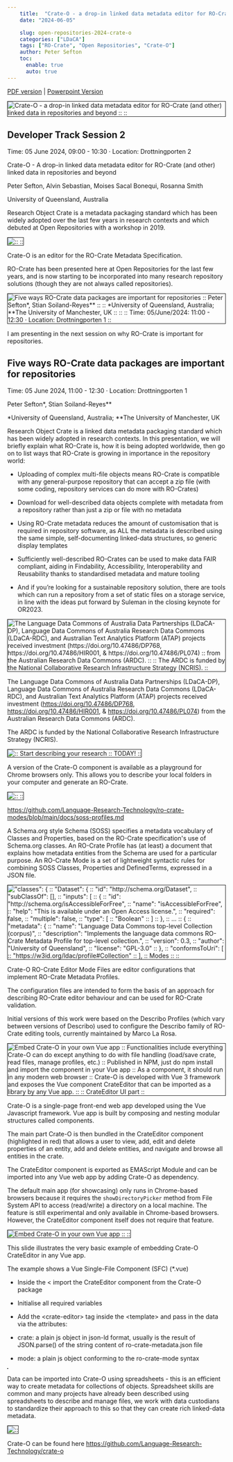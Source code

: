 ```yaml
---
    title:  "Crate-O - a drop-in linked data metadata editor for RO-Crate (and other) linked data in repositories and beyond"
    date: "2024-06-05"

    slug: open-repositories-2024-crate-o
    categories: ["LDaCA"]
    tags: ["RO-Crate", "Open Repositories", "Crate-O"]
    author: Peter Sefton
    toc:
      enable: true
      auto: true
---
```



<a href="2024-OR-Crate-O.pdf">PDF version</a> | <a href="2024-OR-Crate-O.pptx">Powerpoint Version</a>


    

<section  typeof='http://purl.org/ontology/bibo/Slide' class="or_section">
<img src='Slide00.png' alt='Crate-O - a drop-in linked data metadata editor for RO-Crate (and other) linked data in repositories and beyond ::  :: ' title='Slide: 0' border='1' />



# Developer Track Session 2
Time: 05 June 2024, 09:00 - 10:30 · Location: Drottningporten 2

Crate-O - A drop-in linked data metadata editor for RO-Crate (and other) linked data in repositories and beyond

Peter Sefton, Alvin Sebastian, Moises Sacal Bonequi, Rosanna Smith

University of Queensland, Australia

Research Object Crate is a metadata packaging standard which has been widely adopted over the last few years in research contexts and which debuted at Open Repositories with a workshop in 2019.




</section>



<section  typeof='http://purl.org/ontology/bibo/Slide' class="or_section">
<img src='Slide01.png' alt=' ::  :: ' title='Slide: 1' border='1' />



Crate-O is an editor for the RO-Crate Metadata Specification.

RO-Crate has been presented here at Open Repositories for the last few years, and is now starting to be incorporated into many research repository solutions (though they are not always called repositories).





</section>



<section  typeof='http://purl.org/ontology/bibo/Slide' class="or_section">
<img src='Slide02.png' alt='Five ways RO-Crate data packages are important for repositories :: Peter Sefton*, Stian Soiland-Reyes** ::  :: *University of Queensland, Australia; **The University of Manchester, UK ::  ::  :: Time: 05/June/2024: 11:00 - 12:30 · Location: Drottningporten 1 :: ' title='Slide: 2' border='1' />



I am presenting in the next session on why RO-Crate is important for repositories.


# Five ways RO-Crate data packages are important for repositories


Time: 05 June 2024, 11:00 - 12:30 · Location: Drottningporten 1


Peter Sefton*, Stian Soiland-Reyes**

*University of Queensland, Australia; **The University of Manchester, UK

Research Object Crate is a linked data metadata packaging standard which has been widely adopted in research contexts. In this presentation, we will briefly explain what RO-Crate is, how it is being adopted worldwide, then go on to list ways that RO-Crate is growing in importance in the repository world:

- Uploading of complex multi-file objects means RO-Crate is compatible with any general-purpose repository that can accept a zip file (with some coding, repository services can do more with RO-Crates)

- Download for well-described data objects complete with metadata from a repository rather than just a zip or file with no metadata

- Using RO-Crate metadata reduces the amount of customisation that is required in repository software, as ALL the metadata is described using the same simple, self-documenting linked-data structures, so generic display templates

- Sufficiently well-described RO-Crates can be used to make data FAIR compliant, aiding in Findability, Accessibility, Interoperability and Reusability thanks to standardised metadata and mature tooling

- And if you’re looking for a sustainable repository solution, there are tools which can run a repository from a set of static files on a storage service, in line with the ideas put forward by Suleman in the closing keynote for OR2023.







</section>



<section  typeof='http://purl.org/ontology/bibo/Slide' class="or_section">
<img src='Slide03.png' alt='The Language Data Commons of Australia Data Partnerships (LDaCA-DP), Language Data Commons of Australia Research Data Commons (LDaCA-RDC), and Australian Text Analytics Platform (ATAP) projects received investment (https://doi.org/10.47486/DP768, https://doi.org/10.47486/HIR001, &amp; https://doi.org/10.47486/PL074)  :: from the Australian Research Data Commons (ARDC).  ::  :: The ARDC is funded by the National Collaborative Research Infrastructure Strategy (NCRIS). :: ' title='Slide: 3' border='1' />


The Language Data Commons of Australia Data Partnerships (LDaCA-DP), Language Data Commons of Australia Research Data Commons (LDaCA-RDC), and Australian Text Analytics Platform (ATAP) projects received investment (https://doi.org/10.47486/DP768, https://doi.org/10.47486/HIR001, & https://doi.org/10.47486/PL074) 
from the Australian Research Data Commons (ARDC). 

The ARDC is funded by the National Collaborative Research Infrastructure Strategy (NCRIS).





</section>



<section  typeof='http://purl.org/ontology/bibo/Slide' class="or_section">
<img src='Slide04.png' alt=' :: Start describing your research  :: TODAY! :: ' title='Slide: 4' border='1' />



A version of the Crate-O component is available as a playground for Chrome browsers only. This allows you to describe your local folders in your computer and generate an RO-Crate.



</section>



<section  typeof='http://purl.org/ontology/bibo/Slide' class="or_section">
<img src='Slide05.png' alt=' ::  :: ' title='Slide: 5' border='1' />



https://github.com/Language-Research-Technology/ro-crate-modes/blob/main/docs/soss-profiles.md


A Schema.org style Schema (SOSS) specifies a metadata vocabulary of Classes and Properties, based on the RO-Crate specification's use of Schema.org classes.
An RO-Crate Profile has (at least) a document that explains how metadata entities from the Schema are used for a particular purpose.
An RO-Crate Mode is a set of lightweight syntactic rules for combining SOSS Classes, Properties and DefinedTerms, expressed in a JSON file.





</section>



<section  typeof='http://purl.org/ontology/bibo/Slide' class="or_section">
<img src='Slide06.png' alt='&quot;classes&quot;: { ::     &quot;Dataset&quot;: { ::       &quot;id&quot;: &quot;http://schema.org/Dataset&quot;, ::       &quot;subClassOf&quot;: [], ::       &quot;inputs&quot;: [ ::         { ::           &quot;id&quot;: &quot;http://schema.org/isAccessibleForFree&quot;, ::           &quot;name&quot;: &quot;isAccessibleForFree&quot;, ::           &quot;help&quot;: &quot;This is available under an Open Access license.&quot;, ::           &quot;required&quot;: false, ::           &quot;multiple&quot;: false, ::           &quot;type&quot;: [ ::             &quot;Boolean&quot; ::           ] ::         }, ::        … :: { ::   &quot;metadata&quot;: { ::     &quot;name&quot;: &quot;Language Data Commons top-level Collection (corpus)&quot;, ::     &quot;description&quot;: &quot;Implements the language data commons RO-Crate Metadata Profile for top-level collection.&quot;, ::     &quot;version&quot;: 0.3, ::     &quot;author&quot;: &quot;University of Queensland&quot;, ::     &quot;license&quot;: &quot;GPL-3.0&quot; ::   }, ::  &quot;conformsToUri&quot;: [ ::    &quot;https://w3id.org/ldac/profile#Collection&quot; ::  ], :: Modes ::  :: ' title='Slide: 6' border='1' />



Crate-O RO-Crate Editor Mode Files are editor configurations that implement RO-Crate Metadata Profiles.

The configuration files are intended to form the basis of an approach for describing RO-Crate editor behaviour and can be used for RO-Crate validation.

Initial versions of this work were based on the Describo Profiles (which vary between versions of Describo) used to configure the Describo family of RO-Crate editing tools, currently maintained by Marco La Rosa.




</section>



<section  typeof='http://purl.org/ontology/bibo/Slide' class="or_section">
<img src='Slide07.png' alt='Embed Crate-O in your own Vue app :: Functionalities include everything Crate-O can do except anything to do with file handling (load/save crate, read files, manage profiles, etc.) :: Published in NPM, just do npm install and import the component in your Vue app :: As a component, it should run in any modern web browser :: Crate-O is developed with Vue 3 framework and exposes the Vue component CrateEditor that can be imported as a library by any Vue app. ::  :: CrateEditor UI part :: ' title='Slide: 7' border='1' />



Crate-O is a single-page front-end web app developed using the Vue Javascript framework. Vue app is built by composing and nesting modular structures called components. 

The main part Crate-O is then bundled in the CrateEditor component (highlighted in red) that allows a user to view, add, edit and delete properties of an entity, add and delete entities, and navigate and browse all entities in the crate. 

The CrateEditor component is exported as EMAScript Module and can be imported into any Vue web app by adding Crate-O as dependency.

The default main app (for showcasing) only runs in Chrome-based browsers because it requires the `showDirectoryPicker` method from File System API to access (read/write) a directory on a local machine. The feature is still experimental and only available in Chrome-based browsers. However, the CrateEditor component itself does not require that feature.



</section>



<section  typeof='http://purl.org/ontology/bibo/Slide' class="or_section">
<img src='Slide08.png' alt='Embed Crate-O in your own Vue app ::  :: ' title='Slide: 8' border='1' />



This slide illustrates the very basic example of embedding Crate-O CrateEditor in any Vue app.

The example shows a Vue Single-File Component (SFC) (*.vue)

-  Inside the &lt; import the CrateEditor component from the Crate-O package

-  Initialise all required variables

-  Add the &lt;crate-editor> tag inside the &lt;template> and pass in the data via the attributes:

-  crate: a plain js object in json-ld format, usually is the result of JSON.parse() of the string content of ro-crate-metadata.json file

-  mode: a plain js object conforming to the ro-crate-mode syntax

</section>



<section  typeof='http://purl.org/ontology/bibo/Slide' class="or_section">
<img src='Slide09.png' alt='' title='Slide: 9' border='1' />

Data can be imported into Crate-O using spreadsheets - this is an efficient way to create metadata for collections of objects. Spreadsheet skills are common and many projects have already been described using spreadsheets to describe and manage files, we work with data custodians to standardize their approach to this so that they can create rich linked-data metadata.

</section>



<section  typeof='http://purl.org/ontology/bibo/Slide' class="or_section">
<img src='Slide10.png' alt=' :: ' title='Slide: 10' border='1' />



Crate-O can be found here https://github.com/Language-Research-Technology/crate-o




</section>










